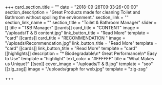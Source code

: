 +++
card_section_title = ""
date = "2018-09-28T09:33:26+00:00"
section_description = "Great Products made for cleaning Toilet and Bathroom without spoiling the environment."
section_link = ""
section_link_name = ""
section_title = "Toilet & Bathroom Manager"
slider = []
title = "T&B Manager"
[[cards]]
card_title = "CONTENT"
image = "/uploads/T & B content.jpg"
link_button_title = "Read More"
template = "card"
[[cards]]
card_title = "RECOMMENDATION "
image = "/uploads/Recommendation.jpg"
link_button_title = "Read More"
template = "card"
[[cards]]
link_button_title = "Read More"
template = "card"
[[highlights]]
description = "* Biodegradable\n* Great Performance\n* Easy to Use"
template = "highlight"
text_color = "#FFFFFF"
title = "What Makes us Unique?"
[[seo]]
cover_image = "/uploads/T & B.jpg"
template = "seo"
[[zig_zag]]
image = "/uploads/graph for web.jpg"
template = "zig-zag"

+++
